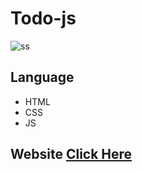 # Todo-js

![ss](https://github.com/UtshadasCSE/Todo-js/assets/75168319/f45cc53e-a3a0-4e74-af73-7a14f117c96c)

## Language
<ul>
  <li>HTML</li>
  <li>CSS</li>
  <li>JS</li>
</ul>

## Website <a href="https://anytask.netlify.app/">Click Here</a>
